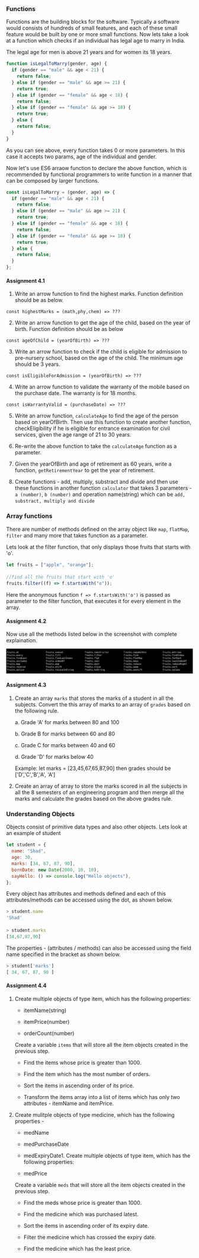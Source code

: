 ### Functions

Functions are the building blocks for the software. Typically a software would consists of hundreds of small features,
and each of these small feature would be built by one or more small functions. Now lets take a look at a function which checks if an individual has legal age to marry in India.

The legal age for men is above 21 years and for women its 18 years.

```js
function isLegalToMarry(gender, age) {
  if (gender == "male" && age < 21) {
    return false;
  } else if (gender == "male" && age >= 21) {
    return true;
  } else if (gender == "female" && age < 18) {
    return false;
  } else if (gender == "female" && age >= 18) {
    return true;
  } else {
    return false;
  }
}
```

As you can see above, every function takes 0 or more parameters. In this case it accepts two params, age of the individual and gender.

Now let's use ES6 arraow function to declare the above function, which is recommended by functional programmers to write function in a manner that can be composed by larger functions.

```js
const isLegalToMarry = (gender, age) => {
  if (gender == "male" && age < 21) {
    return false;
  } else if (gender == "male" && age >= 21) {
    return true;
  } else if (gender == "female" && age < 18) {
    return false;
  } else if (gender == "female" && age >= 18) {
    return true;
  } else {
    return false;
  }
};
```

#### Assignment 4.1

1. Write an arrow function to find the highest marks. Function definition should be as below.

```
const highestMarks = (math,phy,chem) => ???
```

2. Write an arrow function to get the age of the child, based on the year of birth. Function definition should be as below

```
const ageOfChild = (yearOfBirth) => ???
```

3. Write an arrow function to check if the child is eligible for admission to pre-nursery school, based on the age of the child. The minimum age should be 3 years.

```
const isEligibleForAdmission = (yearOfBirth) => ???
```

4. Write an arrow function to validate the warranty of the mobile based on the purchase date. The warranty is for 18 months.

```
const isWarrantyValid = (purchaseDate) => ???
```

5. Write an arrow function, `calculateAge` to find the age of the person based on yearOfBirth. Then use this function to create another function, checkEligibility if he is eligible for entrance examination for civil services, given the age range of 21 to 30 years.

6. Re-write the above function to take the `calculateAge` function as a parameter.

7. Given the yearOfBirth and age of retirement as 60 years, write a function, `getRetirementYear` to get the year of retirement.

8. Create functions - add, multiply, substract and divide and then use these functions in another function `calculator` that takes 3 parameters - `a (number)`, `b (number)` and operation name(string) which can be `add, substract, multiply and divide`

### Array functions

There are number of methods defined on the array object like `map`, `flatMap`, `filter` and many more that takes function as a parameter.

Lets look at the filter function, that only displays those fruits that starts with 'o'.

```js
let fruits = ["apple", "orange"];

//find all the fruits that start with 'o'
fruits.filter((f) => f.startsWith("o"));
```

Here the anonymous function `f => f.startsWith('o')` is passed as parameter to the filter function, that executes it for every element in the array.

#### Assignment 4.2

Now use all the methods listed below in the screenshot with complete explaination.

![array-methods](array-methods.png "List of array methods")

#### Assignment 4.3

1. Create an array `marks` that stores the marks of a student in all the subjects. Convert the this array of marks to an array of `grades` based on the following rule.

   a. Grade 'A' for marks between 80 and 100

   b. Grade B for marks between 60 and 80

   c. Grade C for marks between 40 and 60

   d. Grade 'D' for marks below 40

   Example:
   let marks = [23,45,67,65,87,90]
   then grades should be ['D','C','B','A', 'A']

2. Create an array of array to store the marks scored in all the subjects in all the 8 semesters of an engineering program and then merge all the marks and calculate the grades based on the above grades rule.

### Understanding Objects

Objects consist of primitive data types and also other objects. Lets look at an example of student

```js
let student = {
  name: "Shad",
  age: 30,
  marks: [34, 67, 87, 90],
  bornDate: new Date(2000, 10, 10),
  sayHello: () => console.log("Hello objects"),
};
```

Every object has attributes and methods defined and each of this attributes/methods can be accessed using the dot, as shown below.

```js
> student.name
'Shad'

> student.marks
[34,67,87,90]

```

The properties - (attributes / methods) can also be accessed using the field name specified in the bracket as shown below.

```js
> student['marks']
[ 34, 67, 87, 90 ]
```

#### Assignment 4.4

1. Create multiple objects of type item, which has the following properties:

   - itemName(string)

   - itemPrice(number)

   - orderCount(number)

   Create a variable `items` that will store all the item objects created in the previous step.

   - Find the items whose price is greater than 1000.

   - Find the item which has the most number of orders.

   - Sort the items in ascending order of its price.

   - Transform the items array into a list of items which has only two attributes - itemName and itemPrice.

2. Create mulitple objects of type medicine, which has the following properties -

   - medName

   - medPurchaseDate

   - medExpiryDate1. Create multiple objects of type item, which has the following properties:

   - medPrice

   Create a variable `meds` that will store all the item objects created in the previous step.

   - Find the meds whose price is greater than 1000.

   - Find the medicine which was purchased latest.

   - Sort the items in ascending order of its expiry date.

   - Filter the medicine which has crossed the expiry date.

   - Find the medicine which has the least price.
